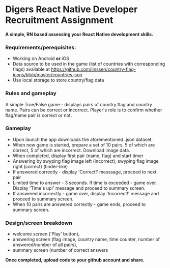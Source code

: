 # Digers React Native Developer Recruitment Assignment

**A simple, RN based  assessing your React Native development skills.** 



### Requirements/perequisites:
* Working on Android **or** iOS
* Data source to be used in the game (list of countries with corresponding flags) available at https://github.com/linssen/country-flag-icons/blob/master/countries.json
* Use local storage to store country/flag data


### Rules and gameplay
A simple True/False game - displays pairs of country flag and country name. Pairs can be correct or incorrect. Player's role is to confirm whether flag/name pair is correct or not.



 ### Gameplay
*  Upon launch the app downloads the aforementioned .json dataset.
*  When new game is started, prepare a set of 10 pairs, 5 of which are correct, 5 of which are incorrect. Download image data.
*  When completed, display first pair (name, flag) and start timer
*  Answering by swyping flag image left (incorrect), swyping flag image right (correct) (tinder-like)
*  If answered correctly - display 'Correct!' messsage, proceed to next pair
*  Limited time to answer - 3 seconds. If time is exceeded - game over. Display 'Time's up!' message and proceed to summary screen.
*  If answered incorrectly - game over, display 'Incorrect!' message and proceed to summary screen.
*  When 10 pairs are answered correctly - game ends, proceed to summary screen.


### Design/screen breakdown ###  
 * welcome screen ('Play' button), 
 * answering screen (flag image, country name, time counter, number of answered/number of all pairs), 
 * summary screen (number of correct answers
 

**Once completed, upload code to your github account and share.**
